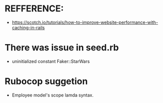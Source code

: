 # REFFERENCE:

* https://scotch.io/tutorials/how-to-improve-website-performance-with-caching-in-rails

# There was issue in seed.rb
* uninitialized constant Faker::StarWars

# Rubocop suggetion
* Employee model's scope lamda syntax.
